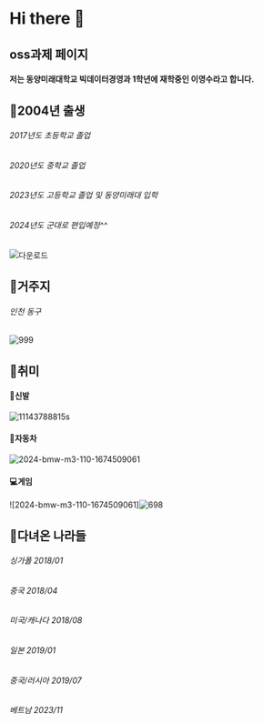 # Hi there 👋

## oss과제 페이지

#### 저는 동양미래대학교 빅데이터경영과 1학년에 재학중인 이영수라고 합니다.

## :pushpin:2004년 출생
###### 2017년도 초등학교 졸업
###### 2020년도 중학교 졸업
###### 2023년도 고등학교 졸업 및 동양미래대 입학
###### 2024년도 군대로 편입예정^^
![다운로드](https://github.com/asmdl123/asmdl123/assets/144200971/322973bd-a74d-40ab-93ea-75e40d9f1fd8)

## :pushpin:거주지
###### 인천 동구
![999](https://github.com/asmdl123/asmdl123/assets/144200971/395fcbb7-fe65-4a81-8bef-c46c7a774102)


## :pushpin:취미
#### :shoe:신발
![11143788815s](https://github.com/asmdl123/asmdl123/assets/144200971/56567c6b-af49-4eb8-8cb9-d8e95a6828cc)
#### :red_car:자동차
![2024-bmw-m3-110-1674509061](https://github.com/asmdl123/asmdl123/assets/144200971/121138fe-6522-4294-a0c7-f60fb2c0fb0c)
#### :computer:게임
![2024-bmw-m3-110-1674509061]![698](https://github.com/asmdl123/asmdl123/assets/144200971/abd90ee4-a056-4873-abbb-9204d9eec40c)


## :pushpin:다녀온 나라들
###### 싱가폴 2018/01
###### 중국 2018/04
###### 미국/캐나다 2018/08
###### 일본 2019/01
###### 중국/러시아 2019/07
###### 베트남 2023/11




